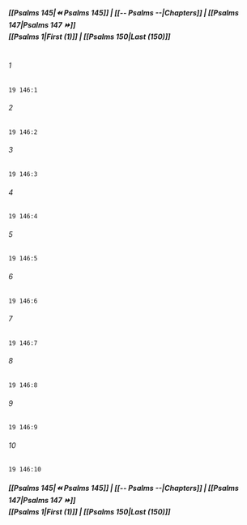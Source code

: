 
##### **[[Psalms 145|⏪ Psalms 145]] | [[-- Psalms --|Chapters]] | [[Psalms 147|Psalms 147 ⏩]]**<br>**[[Psalms 1|First (1)]] | [[Psalms 150|Last (150)]]**<br><br>

###### 1
``` verse
19 146:1
```
###### 2
``` verse
19 146:2
```
###### 3
``` verse
19 146:3
```
###### 4
``` verse
19 146:4
```
###### 5
``` verse
19 146:5
```
###### 6
``` verse
19 146:6
```
###### 7
``` verse
19 146:7
```
###### 8
``` verse
19 146:8
```
###### 9
``` verse
19 146:9
```
###### 10
``` verse
19 146:10
```

##### **[[Psalms 145|⏪ Psalms 145]] | [[-- Psalms --|Chapters]] | [[Psalms 147|Psalms 147 ⏩]]**<br>**[[Psalms 1|First (1)]] | [[Psalms 150|Last (150)]]**
